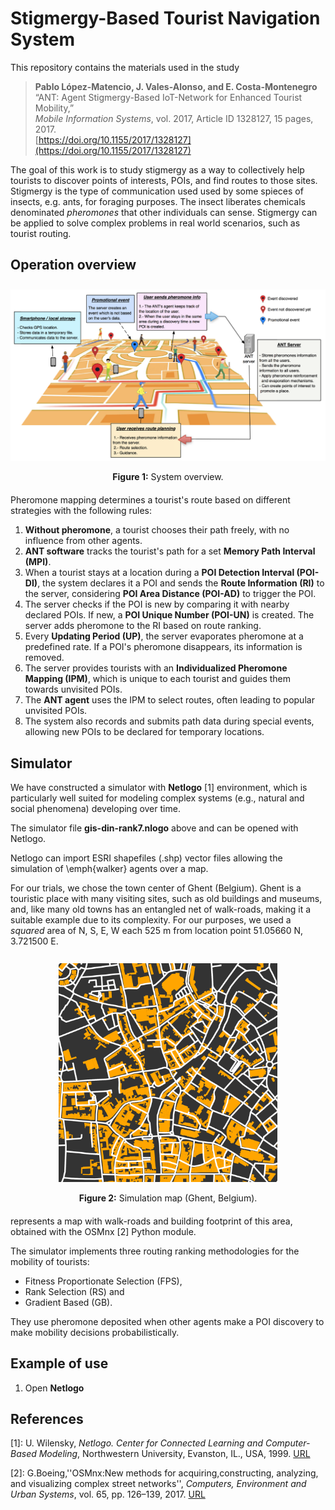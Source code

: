 # Stigmergy-Based Tourist Navigation System
This repository contains the materials used in the study 

<!--
Pablo López-Matencio, Javier Vales-Alonso, and Enrique Costa-Montenegro, “ANT: Agent Stigmergy-Based IoT-Network for Enhanced Tourist Mobility,” *Mobile Information Systems*, vol. 2017, Article ID 1328127, 15 pages, 2017. https://doi.org/10.1155/2017/1328127
-->

> **Pablo López-Matencio, J. Vales-Alonso, and E. Costa-Montenegro**  
> “ANT: Agent Stigmergy-Based IoT-Network for Enhanced Tourist Mobility,”  
> *Mobile Information Systems*, vol. 2017, Article ID 1328127, 15 pages, 2017.  
> [https://doi.org/10.1155/2017/1328127](https://doi.org/10.1155/2017/1328127)


The goal of this work is to study stigmergy as a way to collectively help tourists to discover points of interests, POIs, and find routes to those sites.
Stigmergy is the type of communication used used by some spieces of insects, e.g. ants, for foraging purposes. The insect liberates chemicals denominated *pheromones* that other individuals can sense. Stigmergy can be applied  to solve complex problems in real world scenarios, such as tourist routing.


## Operation overview

<!-- <br><br> -->
<div align="center" style="margin-top: 0.7cm; margin-bottom: 20px;">
  <img src="figs/PLMado.png" width="750">
  <p><b>Figure 1:</b> System overview.</p>
</div>
<!-- <br><br> -->

Pheromone mapping determines a tourist's route based on different strategies with the following rules:

1. **Without pheromone**, a tourist chooses their path freely, with no influence from other agents.
2. **ANT software** tracks the tourist's path for a set **Memory Path Interval (MPI)**.
3. When a tourist stays at a location during a **POI Detection Interval (POI-DI)**, the system declares it a POI and sends the **Route Information (RI)** to the server, considering **POI Area Distance (POI-AD)** to trigger the POI.
4. The server checks if the POI is new by comparing it with nearby declared POIs. If new, a **POI Unique Number (POI-UN)** is created. The server adds pheromone to the RI based on route ranking.
5. Every **Updating Period (UP)**, the server evaporates pheromone at a predefined rate. If a POI's pheromone disappears, its information is removed.
6. The server provides tourists with an **Individualized Pheromone Mapping (IPM)**, which is unique to each tourist and guides them towards unvisited POIs.
7. The **ANT agent** uses the IPM to select routes, often leading to popular unvisited POIs.
8. The system also records and submits path data during special events, allowing new POIs to be declared for temporary locations.

## Simulator
We have constructed a simulator with **Netlogo** [1] environment, which is particularly well suited for modeling complex systems (e.g., natural and social phenomena) developing over time. 

The simulator file **gis-din-rank7.nlogo** above and can be opened with Netlogo. 

Netlogo can import ESRI shapefiles (.shp) vector files allowing the simulation of \emph{walker} agents over a map.

For our trials, we chose the town center of Ghent (Belgium).
Ghent is a touristic place with many visiting sites, such as old buildings and museums, and, like many old towns has an entangled net of walk-roads, making it a suitable example due to its complexity.
For our purposes, we used a *squared* area 
of N, S, E, W each $525$ m from location point $51.05660$ N, $3.721500$ E. 

<div align="center" style="margin-top: 0.7cm; margin-bottom: 20px;">
  <img src="figs/gante.png" width="350">
  <p><b>Figure 2:</b> Simulation map (Ghent, Belgium).</p>
</div>

represents a map with walk-roads and building footprint of this area, obtained with the OSMnx [2] Python module.

The simulator implements three routing ranking methodologies for the mobility of tourists: 
- Fitness Proportionate Selection (FPS),
- Rank Selection (RS) and
- Gradient Based (GB).
  
They use pheromone deposited when other agents make a POI discovery to make mobility decisions probabilistically.

## Example of use

1. Open **Netlogo**

## References
[1]: U. Wilensky, *Netlogo. Center for Connected Learning and Computer-Based Modeling*, Northwestern University, Evanston, IL., USA, 1999. [URL](https://ccl.northwestern.edu/netlogo/)

[2]: G.Boeing,''OSMnx:New methods for acquiring,constructing, analyzing, and visualizing complex street networks'', *Computers, Environment and Urban Systems*, vol. 65, pp. 126–139, 2017. [URL](https://osmnx.readthedocs.io/en/stable/)
